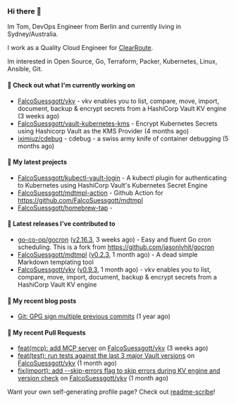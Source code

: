 ### Hi there 👋

Im Tom, DevOps Engineer from Berlin and currently living in Sydney/Australia.

I work as a Quality Cloud Engineer for [ClearRoute](https://clearroute.io).

Im interested in Open Source, Go, Terraform, Packer, Kubernetes, Linux, Ansible, Git.

#### 👷 Check out what I'm currently working on

- [FalcoSuessgott/vkv](https://github.com/FalcoSuessgott/vkv) - vkv enables you to list, compare, move, import, document, backup &amp; encrypt secrets from a HashiCorp Vault KV engine (3 weeks ago)
- [FalcoSuessgott/vault-kubernetes-kms](https://github.com/FalcoSuessgott/vault-kubernetes-kms) - Encrypt Kubernetes Secrets using Hashicorp Vault as the KMS Provider (4 months ago)
- [iximiuz/cdebug](https://github.com/iximiuz/cdebug) - cdebug - a swiss army knife of container debugging (5 months ago)

#### 🌱 My latest projects

- [FalcoSuessgott/kubectl-vault-login](https://github.com/FalcoSuessgott/kubectl-vault-login) - A kubectl plugin for authenticating to Kubernetes using HashiCorp Vault&#39;s Kubernetes Secret Engine
- [FalcoSuessgott/mdtmpl-action](https://github.com/FalcoSuessgott/mdtmpl-action) - Github Action for https://github.com/FalcoSuessgott/mdtmpl
- [FalcoSuessgott/homebrew-tap](https://github.com/FalcoSuessgott/homebrew-tap) - 

#### 🔭 Latest releases I've contributed to

- [go-co-op/gocron](https://github.com/go-co-op/gocron) ([v2.16.3](https://github.com/go-co-op/gocron/releases/tag/v2.16.3), 3 weeks ago) - Easy and fluent Go cron scheduling. This is a fork from https://github.com/jasonlvhit/gocron
- [FalcoSuessgott/mdtmpl](https://github.com/FalcoSuessgott/mdtmpl) ([v0.2.3](https://github.com/FalcoSuessgott/mdtmpl/releases/tag/v0.2.3), 1 month ago) - A dead simple Markdown templating tool
- [FalcoSuessgott/vkv](https://github.com/FalcoSuessgott/vkv) ([v0.9.3](https://github.com/FalcoSuessgott/vkv/releases/tag/v0.9.3), 1 month ago) - vkv enables you to list, compare, move, import, document, backup &amp; encrypt secrets from a HashiCorp Vault KV engine

#### 📜 My recent blog posts

- [Git: GPG sign multiple previous commits](https://morelly.de/post/20240328_git_gpg_sign_commits/) (1 year ago)

#### 🔨 My recent Pull Requests

- [feat(mcp): add MCP server](https://github.com/FalcoSuessgott/vkv/pull/390) on [FalcoSuessgott/vkv](https://github.com/FalcoSuessgott/vkv) (3 weeks ago)
- [feat(test): run tests against the last 3 major Vault versions](https://github.com/FalcoSuessgott/vkv/pull/386) on [FalcoSuessgott/vkv](https://github.com/FalcoSuessgott/vkv) (1 month ago)
- [fix(import): add --skip-errors flag to skip errors during KV engine and version check](https://github.com/FalcoSuessgott/vkv/pull/380) on [FalcoSuessgott/vkv](https://github.com/FalcoSuessgott/vkv) (1 month ago)

Want your own self-generating profile page? Check out [readme-scribe](https://github.com/muesli/readme-scribe)!